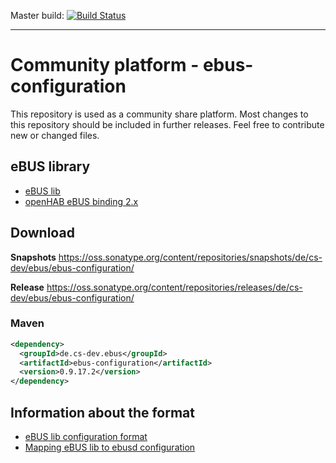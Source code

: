 Master build: [![Build Status](https://travis-ci.org/csowada/ebus-configuration.svg?branch=master)](https://travis-ci.org/csowada/ebus-configuration)

---

# Community platform - ebus-configuration

This repository is used as a community share platform. Most changes to this repository should be included in further releases. Feel free to contribute new or changed files.


## eBUS library

- [eBUS lib](https://github.com/csowada/ebus)
- [openHAB eBUS binding 2.x](https://github.com/csowada/openhab2-addons/tree/ebus_public/addons/binding/org.openhab.binding.ebus)

## Download

**Snapshots**
https://oss.sonatype.org/content/repositories/snapshots/de/cs-dev/ebus/ebus-configuration/

**Release**
https://oss.sonatype.org/content/repositories/releases/de/cs-dev/ebus/ebus-configuration/

### Maven

```xml
<dependency>
  <groupId>de.cs-dev.ebus</groupId>
  <artifactId>ebus-configuration</artifactId>
  <version>0.9.17.2</version>
</dependency>
```

## Information about the format

- [eBUS lib configuration format](https://github.com/csowada/ebus/blob/master/de.csdev.ebus/doc/configuration.md)
- [Mapping eBUS lib to ebusd configuration](https://github.com/csowada/ebus/blob/master/de.csdev.ebus/doc/ebusd-mapping.md)
